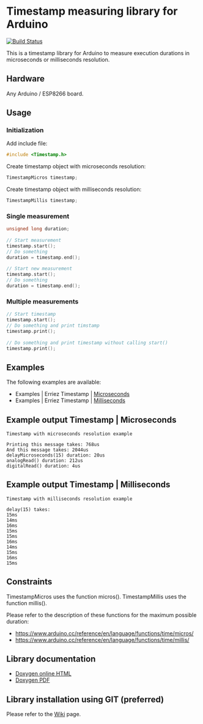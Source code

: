 # Timestamp measuring library for Arduino
[![Build Status](https://travis-ci.org/Erriez/ErriezTimestamp.svg?branch=master)](https://travis-ci.org/Erriez/ErriezTimestamp)

This is a timestamp library for Arduino to measure execution durations in microseconds or milliseconds resolution.

## Hardware
Any Arduino / ESP8266 board.

## Usage

### Initialization

Add include file:
```c++
#include <Timestamp.h>
```

Create timestamp object with microseconds resolution: 
```c++
TimestampMicros timestamp;
```

Create timestamp object with milliseconds resolution: 
```c++
TimestampMillis timestamp;
```

### Single measurement
```c++
unsigned long duration;
  
// Start measurement
timestamp.start();
// Do something
duration = timestamp.end();
  
// Start new measurement
timestamp.start();
// Do something
duration = timestamp.end();
```

### Multiple measurements
```c++
// Start timestamp
timestamp.start();
// Do something and print timstamp
timestamp.print();
  
// Do something and print timestamp without calling start()
timestamp.print();
```

## Examples
The following examples are available:
* Examples | Erriez Timestamp | [Microseconds](https://github.com/Erriez/ErriezTimestamp/blob/master/examples/Microseconds/Microseconds.ino)
* Examples | Erriez Timestamp | [Milliseconds](https://github.com/Erriez/ErriezTimestamp/blob/master/examples/Milliseconds/Milliseconds.ino)

## Example output Timestamp | Microseconds
```
Timestamp with microseconds resolution example
  
Printing this message takes: 768us
And this message takes: 2044us
delayMicroseconds(15) duration: 20us
analogRead() duration: 212us
digitalRead() duration: 4us
```

## Example output Timestamp | Milliseconds
```
Timestamp with milliseconds resolution example
  
delay(15) takes:
15ms
14ms
16ms
15ms
15ms
16ms
14ms
15ms
16ms
15ms
```

## Constraints

TimestampMicros uses the function micros().
TimestampMillis uses the function millis().

Please refer to the description of these functions for the maximum possible duration:

- https://www.arduino.cc/reference/en/language/functions/time/micros/
- https://www.arduino.cc/reference/en/language/functions/time/millis/

## Library documentation

* [Doxygen online HTML](https://Erriez.github.io/ErriezTimestamp)
* [Doxygen PDF](https://github.com/Erriez/ErriezTimestamp/raw/master/docs/latex/refman.pdf)

## Library installation using GIT (preferred)

Please refer to the [Wiki](https://github.com/Erriez/ErriezArduinoLibrariesAndSketches/wiki) page.